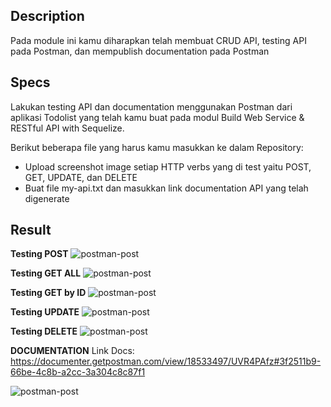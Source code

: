## Description
Pada module ini kamu diharapkan telah membuat CRUD API, testing API pada Postman, dan mempublish documentation pada Postman

## Specs
Lakukan testing API dan documentation menggunakan Postman dari aplikasi Todolist yang telah kamu buat pada modul Build Web Service & RESTful API with Sequelize.

Berikut beberapa file yang harus kamu masukkan ke dalam Repository:
- Upload screenshot image setiap HTTP verbs yang di test yaitu POST, GET, UPDATE, dan DELETE
- Buat file my-api.txt dan masukkan link documentation API yang telah digenerate


## Result
**Testing POST**
![postman-post](https://drive.google.com/file/d/19kTlth9tLb3O2McFjJttkflS-KCRZH3S/view?usp=sharing)

**Testing GET ALL**
![postman-post](https://drive.google.com/file/d/1qIr9ec5c2D_eTwVPl2UAdCPK0ZIKx5nm/view?usp=sharing)

**Testing GET by ID**
![postman-post](https://drive.google.com/file/d/1ZQ5GqJSQptiRwCIYyyXvKKITNvjpJpTZ/view?usp=sharing)

**Testing UPDATE**
![postman-post](https://drive.google.com/file/d/1oAxPGUTWd43fI0ChPAjilBYfz3fWsnkm/view?usp=sharing)

**Testing DELETE**
![postman-post](https://drive.google.com/file/d/111A_2-mblDRPa1ICwcuDlmWGeaRDOQfG/view?usp=sharing)

**DOCUMENTATION**
Link Docs: https://documenter.getpostman.com/view/18533497/UVR4PAfz#3f2511b9-66be-4c8b-a2cc-3a304c8c87f1

![postman-post](https://drive.google.com/file/d/1o0LlFH_6AxXNdV51GTqQbPFkfiUoGpS2/view?usp=sharing)